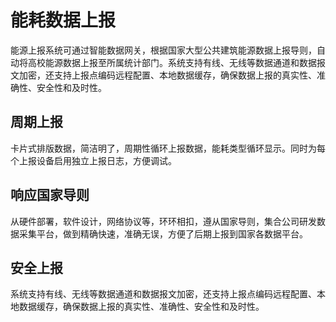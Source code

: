 
# 能耗数据上报

能源上报系统可通过智能数据网关，根据国家大型公共建筑能源数据上报导则，自动将高校能源数据上报至所属统计部门。系统支持有线、无线等数据通道和数据报文加密，还支持上报点编码远程配置、本地数据缓存，确保数据上报的真实性、准确性、安全性和及时性。

## 周期上报
卡片式排版数据，简洁明了，周期性循环上报数据，能耗类型循环显示。同时为每个上报设备启用独立上报日志，方便调试。

## 响应国家导则
从硬件部署，软件设计，网络协议等，环环相扣，遵从国家导则，集合公司研发数据采集平台，做到精确快速，准确无误，方便了后期上报到国家各数据平台。

## 安全上报
系统支持有线、无线等数据通道和数据报文加密，还支持上报点编码远程配置、本地数据缓存，确保数据上报的真实性、准确性、安全性和及时性。
